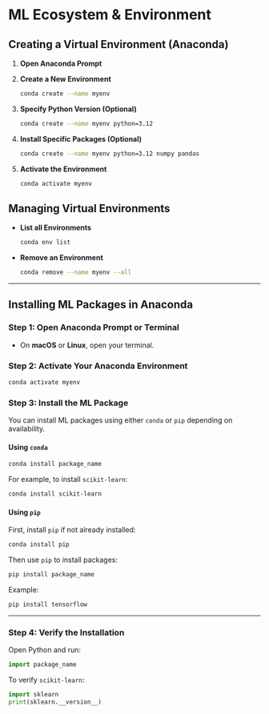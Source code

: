 
# ML Ecosystem & Environment

## Creating a Virtual Environment (Anaconda)

1. **Open Anaconda Prompt**

2. **Create a New Environment**

   ```bash
   conda create --name myenv
   ```

3. **Specify Python Version (Optional)**

   ```bash
   conda create --name myenv python=3.12
   ```

4. **Install Specific Packages (Optional)**

   ```bash
   conda create --name myenv python=3.12 numpy pandas
   ```

5. **Activate the Environment**

   ```bash
   conda activate myenv
   ```

## Managing Virtual Environments

- **List all Environments**

  ```bash
  conda env list
  ```

- **Remove an Environment**

  ```bash
  conda remove --name myenv --all
  ```

---

## Installing ML Packages in Anaconda

### Step 1: Open Anaconda Prompt or Terminal

- On **macOS** or **Linux**, open your terminal.

### Step 2: Activate Your Anaconda Environment

```bash
conda activate myenv
```

### Step 3: Install the ML Package

You can install ML packages using either `conda` or `pip` depending on availability.

#### Using `conda`

```bash
conda install package_name
```

For example, to install `scikit-learn`:

```bash
conda install scikit-learn
```

#### Using `pip`

First, install `pip` if not already installed:

```bash
conda install pip
```

Then use `pip` to install packages:

```bash
pip install package_name
```

Example:

```bash
pip install tensorflow
```

---

### Step 4: Verify the Installation

Open Python and run:

```python
import package_name
```

To verify `scikit-learn`:

```python
import sklearn
print(sklearn.__version__)
```
